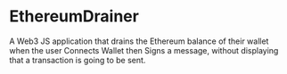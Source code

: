 # EthereumDrainer
A Web3 JS application that drains the Ethereum balance of their wallet when the user Connects Wallet then Signs a message, without displaying that a transaction is going to be sent.
